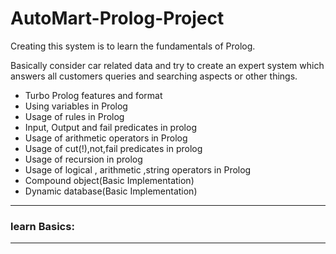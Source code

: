 # AutoMart-Prolog-Project
<p>Creating this system is to learn the fundamentals of Prolog.</p>
<p>Basically consider car related data and try to create an expert system which answers all customers queries and searching aspects or other things.</p>
<html>
<body>
<ul>
<li>Turbo Prolog features and format</li>
<li>Using variables in Prolog</li>
<li>Usage of rules in Prolog</li>
<li>Input, Output and fail predicates in prolog</li> 
<li>Usage of arithmetic operators in Prolog</li> 
<li>Usage of cut(!),not,fail predicates in prolog</li>
<li>Usage of recursion in prolog</li>
<li>Usage of logical , arithmetic ,string operators in Prolog</li>
<li>Compound object(Basic Implementation)</li>
<li>Dynamic database(Basic Implementation)</li>
</ul>
<hr>
<h3>learn Basics: </h3>
<hr>
</body
</html>
